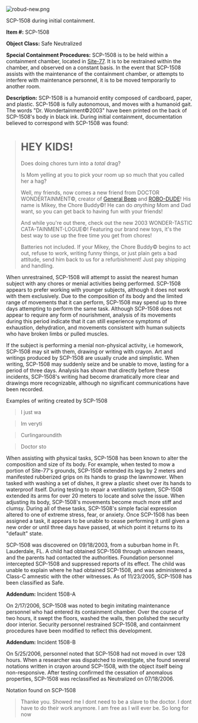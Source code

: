 ![robud-new.png](http://scp-wiki.wdfiles.com/local--files/scp-1508/robud-new.png)

SCP-1508 during initial containment.

**Item #:** SCP-1508

**Object Class:** Safe Neutralized

**Special Containment Procedures:** SCP-1508 is to be held within a containment chamber, located in [Site-77](/secure-facility-dossier-site-77). It is to be restrained within the chamber, and observed on a constant basis. In the event that SCP-1508 assists with the maintenance of the containment chamber, or attempts to interfere with maintenance personnel, it is to be moved temporarily to another room.

**Description:** SCP-1508 is a humanoid entity composed of cardboard, paper, and plastic. SCP-1508 is fully autonomous, and moves with a humanoid gait. The words "Dr. Wondertainment©2003" have been printed on the back of SCP-1508's body in black ink. During initial containment, documentation believed to correspond with SCP-1508 was found:

> HEY KIDS!
> =========
> 
> Does doing chores turn into a _total_ drag?
> 
> Is Mom yelling at you to pick your room up so much that you called her a hag?
> 
> Well, my friends, now comes a new friend from DOCTOR WONDERTAINMENT©, creator of [General Beep](/scp-958) and [ROBO-DUDE](/scp-846)! His name is Mikey, the Chore Buddy©! He can do _anything_ Mom and Dad want, so you can get back to having fun with your friends!
> 
> And while you're out there, check out the new 2003 WONDER-TASTIC CATA-TAINMENT-LOGUE©! Featuring our brand new toys, it's the best way to use up the free time you get from chores!
> 
> Batteries not included. If your Mikey, the Chore Buddy© begins to act out, refuse to work, writing funny things, or just plain gets a bad attitude, send him back to us for a refurbishment! Just pay shipping and handling.

When unrestrained, SCP-1508 will attempt to assist the nearest human subject with any chores or menial activities being performed. SCP-1508 appears to prefer working with younger subjects, although it does not work with them exclusively. Due to the composition of its body and the limited range of movements that it can perform, SCP-1508 may spend up to three days attempting to perform the same task. Although SCP-1508 does not appear to require any form of nourishment, analysis of its movements during this period indicate that it can still experience symptoms of exhaustion, dehydration, and movements consistent with human subjects who have broken limbs or pulled muscles.

If the subject is performing a menial non-physical activity, i.e homework, SCP-1508 may sit with them, drawing or writing with crayon. Art and writings produced by SCP-1508 are usually crude and simplistic. When writing, SCP-1508 may suddenly seize and be unable to move, lasting for a period of three days. Analysis has shown that directly before these incidents, SCP-1508's writing had become dramatically more clear and drawings more recognizable, although no significant communications have been recorded.

Examples of writing created by SCP-1508

> I just wa

> Im veryti

> Curlingaroundith

> Doctor sto

When assisting with physical tasks, SCP-1508 has been known to alter the composition and size of its body. For example, when tested to mow a portion of Site-77's grounds, SCP-1508 extended its legs by 2 meters and manifested rubberized grips on its hands to grasp the lawnmower. When tasked with washing a set of dishes, it grew a plastic sheet over its hands to waterproof itself. During testing to repair a ventilation system, SCP-1508 extended its arms for over 20 meters to locate and solve the issue. When adjusting its body, SCP-1508's movements become much more stiff and clumsy. During all of these tasks, SCP-1508's simple facial expression altered to one of extreme stress, fear, or anxiety. Once SCP-1508 has been assigned a task, it appears to be unable to cease performing it until given a new order or until three days have passed, at which point it returns to its "default" state.

SCP-1508 was discovered on 09/18/2003, from a suburban home in Ft. Lauderdale, FL. A child had obtained SCP-1508 through unknown means, and the parents had contacted the authorities. Foundation personnel intercepted SCP-1508 and suppressed reports of its effect. The child was unable to explain where he had obtained SCP-1508, and was administered a Class-C amnestic with the other witnesses. As of 11/23/2005, SCP-1508 has been classified as Safe.

**Addendum:** Incident 1508-A

On 2/17/2006, SCP-1508 was noted to begin imitating maintenance personnel who had entered its containment chamber. Over the course of two hours, it swept the floors, washed the walls, then polished the security door interior. Security personnel restrained SCP-1508, and containment procedures have been modified to reflect this development.

**Addendum:** Incident 1508-B

On 5/25/2006, personnel noted that SCP-1508 had not moved in over 128 hours. When a researcher was dispatched to investigate, she found several notations written in crayon around SCP-1508, with the object itself being non-responsive. After testing confirmed the cessation of anomalous properties, SCP-1508 was reclassified as Neutralized on 07/18/2006.

Notation found on SCP-1508

> Thanke you. Showed me I dont need to be a slave to the doctor. I dont have to do their work anymore. I am free as I will ever be. So long for now